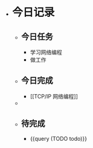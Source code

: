 - # 今日记录
	- ## 今日任务
		- 学习网络编程
		- 做工作
	- ##  今日完成
		- [[TCP/IP 网络编程]]
	-
	- ## 待完成
		- {{query (TODO todo)}}